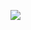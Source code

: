 ![](https://github.com/master-of-zen/AV1-benchmarks/blob/master/AOM_vs_SVT-AV1_02_2020_GIT/bench.png?raw=true)
